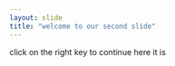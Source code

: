 ```yaml
---
layout: slide
title: "welcome to our second slide"
---
```

click on the right key to continue 
here it is

